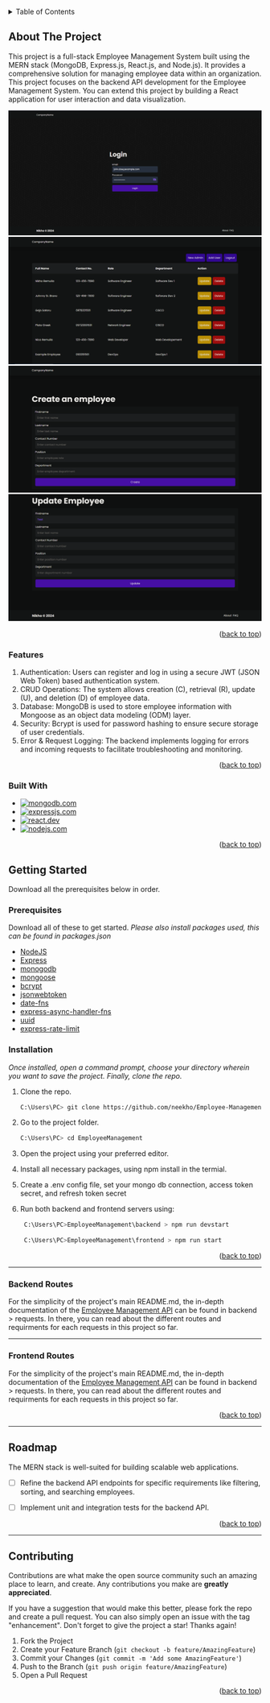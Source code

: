 <a name="readme-top"></a>
<!-- TABLE OF CONTENTS -->
<details>
  <summary>Table of Contents</summary>
  <ol>
    <li>
      <a href="#about-the-project">About The Project</a>
      <ul>
        <li><a href="#built-with">Built With</a></li>
      </ul>
    </li>
    <li>
      <a href="#getting-started">Getting Started</a>
      <ul>
        <li><a href="#prerequisites">Prerequisites</a></li>
        <li><a href="#installation">Installation</a></li>
      </ul>
    </li>
       <li>
      <a href="#api-routes">Routes</a>
      <ul>
           <li><a href="#api-routes">API Routes</a></li>
      </ul>
    </li>
    <li><a href="#roadmap">Roadmap</a></li>
    <li><a href="#contributing">Contributing</a></li>

  </ol>
</details>



<!-- ABOUT THE PROJECT -->
## About The Project
This project is a full-stack Employee Management System built using the MERN stack (MongoDB, Express.js, React.js, and Node.js). It provides a comprehensive solution for managing employee data within an organization. This project focuses on the backend API development for the Employee Management System. You can extend this project by building a React application for user interaction and data visualization.

![Login](./assets/screenshots/login.PNG)
![Dashboard](./assets/screenshots/dashboard.PNG)
![AddEmployee](./assets/screenshots/new_employee.PNG)
![UpdateEmployee](./assets/screenshots/update_employee.PNG)




<p align="right">(<a href="#readme-top">back to top</a>)</p>

### Features
1. Authentication: Users can register and log in using a secure JWT (JSON Web Token) based authentication system.
2. CRUD Operations: The system allows creation (C), retrieval (R), update (U), and deletion (D) of employee data.
3. Database: MongoDB is used to store employee information with Mongoose as an object data modeling (ODM) layer.
4. Security: Bcrypt is used for password hashing to ensure secure storage of user credentials.
5. Error & Request Logging: The backend implements logging for errors and incoming requests to facilitate troubleshooting and monitoring.

<p align="right">(<a href="#readme-top">back to top</a>)</p>


### Built With


* [![mongodb.com][mongodb.com]][MONGODB-URL]
* [![expressjs.com][expressjs.com]][EXPRESS-URL]
* [![react.dev][react.dev]][REACT-URL]
* [![nodejs.com][nodejs.com]][NODEJS-URL]

<p align="right">(<a href="#readme-top">back to top</a>)</p>

<!-- GETTING STARTED -->
## Getting Started

Download all the prerequisites below in order.

### Prerequisites
Download all of these to get started. _Please also install packages used, this can be found in packages.json_

* [NodeJS](https://nodejs.org/en/download/)
* [Express](https://expressjs.com/en/starter/installing.html)
* [monogodb](https://www.mongodb.com/cloud/atlas/lp/try4?utm_content=rlsavisitor&utm_source=google&utm_campaign=search_gs_pl_evergreen_atlas_core_retarget-brand_gic-null_apac-all_ps-all_desktop_eng_lead&utm_term=mongodb&utm_medium=cpc_paid_search&utm_ad=e&utm_ad_campaign_id=14412646476&adgroup=131761130812&cq_cmp=14412646476&gad_source=1&gclid=EAIaIQobChMI64LU4ZbbhAMVeVUPAh156wLtEAAYASAAEgJQTfD_BwE)
* [mongoose](https://mongoosejs.com/docs/)
* [bcrypt](https://www.npmjs.com/package/bcrypt)
* [jsonwebtoken](https://jwt.io)
* [date-fns](https://www.npmjs.com/package/date-fns)
* [express-async-handler-fns](https://www.npmjs.com/package/express-async-handler)
* [uuid](https://www.npmjs.com/package/uuid)
* [express-rate-limit](https://www.npmjs.com/package/express-rate-limit)



### Installation

_Once installed, open a command prompt, choose your directory wherein you want to save the project. Finally, clone the repo._


1. Clone the repo.
   ```sh
   C:\Users\PC> git clone https://github.com/neekho/Employee-Management.git
   ```
2. Go to the project folder.
   ```sh
   C:\Users\PC> cd EmployeeManagement
   ```
3. Open the project using your preferred editor.
   
4. Install all necessary packages, using npm install in the termial.
   
5. Create a .env config file, set your mongo db connection, access token secret, and refresh token secret
6. Run both backend and frontend servers using:
    ```sh
     C:\Users\PC>EmployeeManagement\backend > npm run devstart
     ```
    ```sh
     C:\Users\PC>EmployeeManagement\frontend > npm run start
     ```
<p align="right">(<a href="#readme-top">back to top</a>)</p>

___________________________________________________________________________________________________

### Backend Routes
For the simplicity of the project's main README.md, the in-depth documentation of the [Employee Management API](https://github.com/neekho/Employee-Management/tree/master/backend/requests) can be found in
backend > requests. In there, you can read about the different routes and requirments for each requests in this project so far.
___________________________________________________________________________________________________

### Frontend Routes
For the simplicity of the project's main README.md, the in-depth documentation of the [Employee Management API](https://github.com/neekho/Employee-Management/tree/master/backend/requests) can be found in
backend > requests. In there, you can read about the different routes and requirments for each requests in this project so far.

<p align="right">(<a href="#readme-top">back to top</a>)</p>



___________________________________________________________________________________________________


<!-- ROADMAP -->
## Roadmap
 The MERN stack is well-suited for building scalable web applications.
- [ ] Refine the backend API endpoints for specific requirements like filtering, sorting, and searching employees.
- [ ] Implement unit and integration tests for the backend API.




<p align="right">(<a href="#readme-top">back to top</a>)</p>

___________________________________________________________________________________________________

<!-- CONTRIBUTING -->
## Contributing

Contributions are what make the open source community such an amazing place to learn, and create. Any contributions you make are **greatly appreciated**.

If you have a suggestion that would make this better, please fork the repo and create a pull request. You can also simply open an issue with the tag "enhancement".
Don't forget to give the project a star! Thanks again!

1. Fork the Project
2. Create your Feature Branch (`git checkout -b feature/AmazingFeature`)
3. Commit your Changes (`git commit -m 'Add some AmazingFeature'`)
4. Push to the Branch (`git push origin feature/AmazingFeature`)
5. Open a Pull Request

<p align="right">(<a href="#readme-top">back to top</a>)</p>




























<!-- MARKDOWN LINKS & IMAGES -->
<!-- https://www.markdownguide.org/basic-syntax/#reference-style-links -->
[product-screenshot]: images/screenshot.png



[mongodb.com]: https://img.shields.io/badge/mongodb-32a852?style=for-the-badge&logo=mongodb&logoColor=white
[MONGODB-URL]: https://www.mongodb.com/cloud/atlas/lp/try4?utm_source=google&utm_campaign=search_gs_pl_evergreen_atlas_core_prosp-brand_gic-null_apac-ph_ps-all_desktop_eng_lead&utm_term=mongodb&utm_medium=cpc_paid_search&utm_ad=e&utm_ad_campaign_id=12212624359&adgroup=115749710543&cq_cmp=12212624359&gad_source=1&gclid=CjwKCAiAibeuBhAAEiwAiXBoJFEks3P9gPBahanfK_zudnNu9bZoU3Gid6wCerA7qfBjIlZmmkUmAxoC5RAQAvD_BwE

[expressjs.com]: https://img.shields.io/badge/express-121a13?style=for-the-badge&logo=express&logoColor=white
[EXPRESS-URL]: https://expressjs.com


[react.dev]: https://img.shields.io/badge/react-5991eb?style=for-the-badge&logo=react&logoColor=white
[REACT-URL]: https://react.dev

[nodejs.com]: https://img.shields.io/badge/nodejs-74a867?style=for-the-badge&logo=nodejs&logoColor=white
[NODEJS-URL]: https://nodejs.org/en

